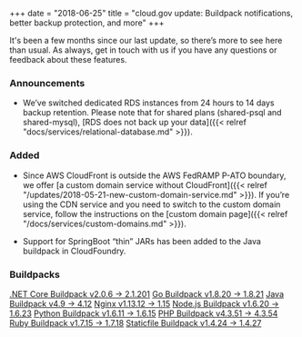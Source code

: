 +++ 
date = "2018-06-25" 
title = "cloud.gov update: Buildpack notifications, better backup protection, and more" 
+++ 

It's been a few months since our last update, so there’s more to see here than usual. As always, get in touch with us if you have any questions or feedback about these features. 

### Announcements

* We’ve switched dedicated RDS instances from 24 hours to 14 days backup retention. Please note that for shared plans (shared-psql and shared-mysql), [RDS does not back up your data]({{< relref "docs/services/relational-database.md" >}}).

### Added

* Since AWS CloudFront is outside the AWS FedRAMP P-ATO boundary, we offer [a custom domain service without CloudFront]({{< relref "/updates/2018-05-21-new-custom-domain-service.md" >}}).  If you’re using the CDN service and you need to switch to the custom domain service, follow the instructions on the [custom domain page]({{< relref "/docs/services/custom-domains.md" >}}).

* Support for SpringBoot “thin” JARs has been added to the Java buildpack in CloudFoundry. 

### Buildpacks 

[.NET Core Buildpack v2.0.6 → 2.1.201](https://github.com/cloudfoundry/dotnet-core-buildpack/releases/tag/v2.1.0) 
[Go Buildpack v1.8.20 → 1.8.21](https://github.com/cloudfoundry/go-buildpack/releases/tag/v1.8.21) 
[Java Buildpack v4.9 → 4.12](https://github.com/cloudfoundry/java-buildpack/releases/tag/v4.12) 
[Nginx v1.13.12 → 1.15](https://github.com/cloudfoundry/nginx-buildpack/releases/) 
[Node.js Buildpack v1.6.20 → 1.6.23](https://github.com/cloudfoundry/nodejs-buildpack/releases/tag/v1.6.23)
[Python Buildpack v1.6.11 → 1.6.15](https://github.com/cloudfoundry/python-buildpack/releases/tag/v1.6.15) 
[PHP Buildpack v4.3.51 → 4.3.54](https://github.com/cloudfoundry/php-buildpack/releases/tag/v4.3.54) 
[Ruby Buildpack v1.7.15 → 1.7.18](https://github.com/cloudfoundry/ruby-buildpack/releases/tag/v1.7.18) 
[Staticfile Buildpack v1.4.24 → 1.4.27](https://github.com/cloudfoundry/staticfile-buildpack/releases/tag/v1.4.27)
